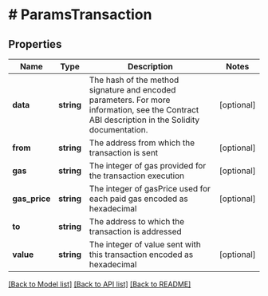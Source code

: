 # # ParamsTransaction

## Properties

Name | Type | Description | Notes
------------ | ------------- | ------------- | -------------
**data** | **string** | The hash of the method signature and encoded parameters. For more information, see the Contract ABI description in the Solidity documentation. | [optional]
**from** | **string** | The address from which the transaction is sent | [optional]
**gas** | **string** | The integer of gas provided for the transaction execution | [optional]
**gas_price** | **string** | The integer of gasPrice used for each paid gas encoded as hexadecimal | [optional]
**to** | **string** | The address to which the transaction is addressed |
**value** | **string** | The integer of value sent with this transaction encoded as hexadecimal | [optional]

[[Back to Model list]](../../README.md#models) [[Back to API list]](../../README.md#endpoints) [[Back to README]](../../README.md)
